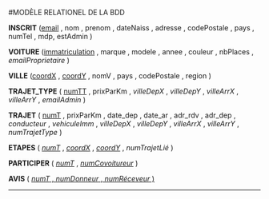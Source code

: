 #MODÈLE RELATIONEL DE LA BDD

**INSCRIT**
(<u>email</u> , nom , prenom , dateNaiss , adresse , codePostale , pays , numTel , mdp, estAdmin )

**VOITURE** (<u>immatriculation</u> , marque , modele , annee , couleur , nbPlaces , _emailProprietaire_ )

**VILLE**
(<u>coordX</u> , <u>coordY</u> , nomV , pays , codePostale , region )

**TRAJET_TYPE**
( <u>numTT</u> , prixParKm , _villeDepX_ ,  _villeDepY_ , _villeArrX_ , _villeArrY_ , _emailAdmin_ )

**TRAJET**
( <u>numT</u> , prixParKm , date_dep , date_ar , adr_rdv , adr_dep , _conducteur_ , _vehiculeImm_ ,  _villeDepX_ ,  _villeDepY_ , _villeArrX_ , _villeArrY_ , _numTrajetType_ )

**ETAPES**
( <u>_numT_</u> , <u>_coordX_</u> , <u>_coordY_</u> , _numTrajetLié_ )

**PARTICIPER**
( <u>_numT_</u> , <u>_numCovoitureur_</u> )

**AVIS**
( <u>_numT_<u> , <u>_numDonneur_</u> , <u>_numRéceveur_</u> )

*********************
